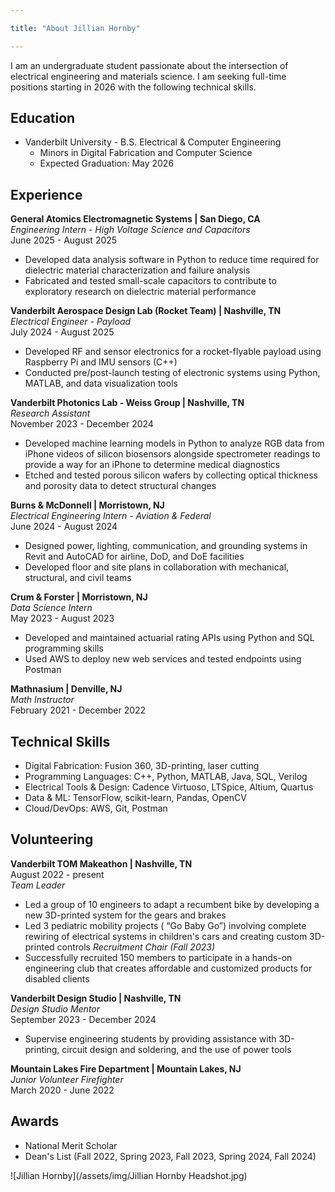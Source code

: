 ```yaml
---

title: "About Jillian Hornby"

---
```


I am an undergraduate student passionate about the intersection of electrical engineering and materials science. I am seeking full-time positions starting in 2026 with the following technical skills. 

## Education

* Vanderbilt University - B.S. Electrical & Computer Engineering
  * Minors in Digital Fabrication and Computer Science
  * Expected Graduation: May 2026

## Experience

**General Atomics Electromagnetic Systems | San Diego, CA**   
*Engineering Intern - High Voltage Science and Capacitors*   
June 2025 - August 2025   
* Developed data analysis software in Python to reduce time required for dielectric material characterization and failure analysis
* Fabricated and tested small-scale capacitors to contribute to exploratory research on dielectric material performance

**Vanderbilt Aerospace Design Lab (Rocket Team) | Nashville, TN**   
  *Electrical Engineer - Payload*   
  July 2024 - August 2025   
* Developed RF and sensor electronics for a rocket-flyable payload using Raspberry Pi and IMU sensors (C++) 
* Conducted pre/post-launch testing of electronic systems using Python, MATLAB, and data visualization tools

**Vanderbilt Photonics Lab - Weiss Group | Nashville, TN**   
*Research Assistant*   
November 2023 - December 2024   
* Developed machine learning models in Python to analyze RGB data from iPhone videos of silicon biosensors alongside spectrometer readings to provide a way for an iPhone to determine medical diagnostics
* Etched and tested porous silicon wafers by collecting optical thickness and porosity data to detect structural changes

**Burns & McDonnell | Morristown, NJ**   
*Electrical Engineering Intern - Aviation & Federal*   
June 2024 - August 2024   
* Designed power, lighting, communication, and grounding systems in Revit and AutoCAD for airline, DoD, and DoE facilities
* Developed floor and site plans in collaboration with mechanical, structural, and civil teams

**Crum & Forster | Morristown, NJ**   
*Data Science Intern*   
May 2023 - August 2023   
* Developed and maintained actuarial rating APIs using Python and SQL programming skills
* Used AWS to deploy new web services and tested endpoints using Postman

**Mathnasium | Denville, NJ**   
*Math Instructor*    
February 2021 - December 2022   

## Technical Skills

* Digital Fabrication: Fusion 360, 3D-printing, laser cutting
* Programming Languages: C++, Python, MATLAB, Java, SQL, Verilog
* Electrical Tools & Design: Cadence Virtuoso, LTSpice, Altium, Quartus
* Data & ML: TensorFlow, scikit-learn, Pandas, OpenCV
* Cloud/DevOps: AWS, Git, Postman

## Volunteering

**Vanderbilt TOM Makeathon | Nashville, TN**   
August 2022 - present   
*Team Leader*   
* Led a group of 10 engineers to adapt a recumbent bike by developing a new 3D-printed system for the gears and brakes
* Led 3 pediatric mobility projects ( “Go Baby Go”) involving complete rewiring of electrical systems in children's cars and creating custom 3D-printed controls
*Recruitment Chair (Fall 2023)*
* Successfully recruited 150 members to participate in a hands-on engineering club that creates affordable and customized products for disabled clients

**Vanderbilt Design Studio | Nashville, TN**   
*Design Studio Mentor*   
September 2023 - December 2024   
* Supervise engineering students by providing assistance with 3D-printing, circuit design and soldering, and the use of power tools

**Mountain Lakes Fire Department | Mountain Lakes, NJ**   
*Junior Volunteer Firefighter*   
March 2020 - June 2022   

## Awards

* National Merit Scholar
* Dean's List (Fall 2022, Spring 2023, Fall 2023, Spring 2024, Fall 2024)

![Jillian Hornby](/assets/img/Jillian Hornby Headshot.jpg)
